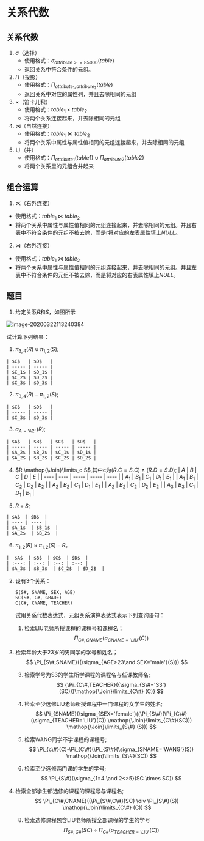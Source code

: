 # 关系代数

## 关系代数

1. $\sigma$（选择）
	* 使用格式：$\sigma_{attribute>=85000}(table)$
	* 返回关系中符合条件的元组。
2. $\Pi$（投影）
	* 使用格式：$\Pi_{attribute_1,attribute_2}(table)$
	* 返回关系中对应的属性列，并且去除相同的元组
3. $\times$（笛卡儿积）
	* 使用格式：$table_1 \times table_2$
	* 将两个关系连接起来，并去除相同的元组
4. $\Join$（自然连接）
	* 使用格式：$table_1 \Join table_2$
	* 将两个关系中属性与属性值相同的元组连接起来，并去除相同的元组
5. $\cup$（并）
	* 使用格式：$\Pi_{attribute1} (table1) \cup \Pi_{attribute2} (table2)$
	* 将两个关系里的元组合并起来

## 组合运算

1. $\ltimes$（右外连接）
  * 使用格式：$table_1 \ltimes table_2$
  * 将两个关系中属性与属性值相同的元组连接起来，并去除相同的元组。并且右表中不符合条件的元组不被去除，而是r将对应的左表属性填上$NULL$。
2. $\rtimes$（右外连接）
  * 使用格式：$table_1\rtimes table_2$ 
  * 将两个关系中属性与属性值相同的元组连接起来，并去除相同的元组。并且左表中不符合条件的元组不被去除，而是将对应的右表属性填上$NULL$。

## 题目

1. 给定关系$R$和$S$，如图所示

  ![image-20200322113240384](https://raw.githubusercontent.com/HYBB-rash/cnBlogs/master/img/20200322113242.png)

  试计算下列结果：

  1. $\pi_{3,4}(R) \cup \pi_{1,2}(S)$;

	| $C$   | $D$   |
	| ----- | ----- |
	| $C_1$ | $D_1$ |
	| $C_2$ | $D_2$ |
	| $C_3$ | $D_3$ |

	

  2. $\pi_{3,4}(R)-\pi_{1,2}(S)$;

	| $C$   | $D$   |
	| ----- | ----- |
	| $C_3$ | $D_3$ |

  3. $\sigma_{A= \mathop{'A2'}}{(R)}$;

	| $A$   | $B$   | $C$   | $D$   |
	| ----- | ----- | ----- | ----- |
	| $A_2$ | $B_2$ | $C_1$ | $D_1$ |
	| $A_2$ | $B_2$ | $C_2$ | $D_2$ |

  4. $R \mathop{\Join}\limits_c S$,其中c为$(R.C=S.C) \land(R.D=S.D)$;
	| $A$  | $B$  | $C$   | $D$   | $E$  |
	| ---- | ---- | ----- | ----- | ---- |
	| $A_1$  | $B_1$  | $C_1$ | $D_1$ | $E_1$  |
	| $A_1$  | $B_1$  | $C_2$ | $D_2$ | $E_2$  |
	| $A_2$  | $B_2$  | $C_1$ | $D_1$ | $E_1$  |
	| $A_2$  | $B_2$  | $C_2$ | $D_2$ | $E_2$  |
	| $A_3$  | $B_3$  | $C_1$ | $D_1$ | $E_1$  |
	
  5. $R \div S$;

	| $A$  | $B$  |
	| ---- | ---- |
	| $A_1$  | $B_1$  |
	| $A_2$  | $B_2$  |

  6. $\pi_{1,2}(R) \times \pi_{1,2}(S) - R$。

	|  $A$  | $B$  | $C$  | $D$  |
	| :---: | :--: | :--: | :--: |
	| $A_3$ | $B_3$  | $C_2$  | $D_2$  |







2. 设有3个关系：

	```mysql
	S(S#, SNAME, SEX, AGE)
	SC(S#, C#, GRADE)
	C(C#, CNAME, TEACHER)
	```

	试用关系代数表达式，元组关系演算表达式表示下列查询语句：

	1. 检索LIU老师所授课程的课程号和课程名；
		$$
		{\Pi_{C\#,CNAME}(\sigma_{CNAME='LIU'}(C))}
		$$
		
2. 检索年龄大于23岁的男同学的学号和姓名；
		$$
		\Pi_{S\#,SNAME}({\sigma_{AGE>23\and SEX='male'}(S)})
		$$
		
	3. 检索学号为S3的学生所学课程的课程名与任课教师名;
	$$
		{\Pi_{C\#,TEACHER}({\sigma_{S\#='S3'}(SC))}\mathop{\Join}\limits_{C\#} (C)}
		$$
		
	4. 检索至少选修LIU老师所授课程中一门课程的女学生的姓名;
		$$
		\Pi_{SNAME}(\sigma_{SEX='female'}((\Pi_{S\#}(\Pi_{C\#}(\sigma_{TEACHER='LIU'}(C)) \mathop{\Join}\limits_{C\#}(SC))) \mathop{\Join}\limits_{S\#} (S)))
	$$
		
	5. 检索WANG同学不学课程的课程号;
		$$
		\Pi_{c\#}(C)-\Pi_{C\#}(\Pi_{S\#}(\sigma_{SNAME='WANG'}(S)) \mathop{\Join}\limits_{S\#}(SC))
		$$
	
	6. 检索至少选修两门课的学生的学号;
		$$
		\Pi_{S\#}(\sigma_{1=4 \and 2<>5}(SC \times SC))
		$$
		
7. 检索全部学生都选修的课程的课程号与课程名;
		$$
		\Pi_{C\#,CNAME}((\Pi_{S\#,C\#}(SC) \div \Pi_{S\#}(S)) \mathop{\Join}\limits_{C\#} (C))
		$$
		
	8. 检索选修课程包含LIU老师所授全部课程的学生的学号
	$$
		\Pi_{S\#,C\#}(SC) \div \Pi_{C\#}(\sigma_{TEACHER='LIU'}(C))
		$$
		